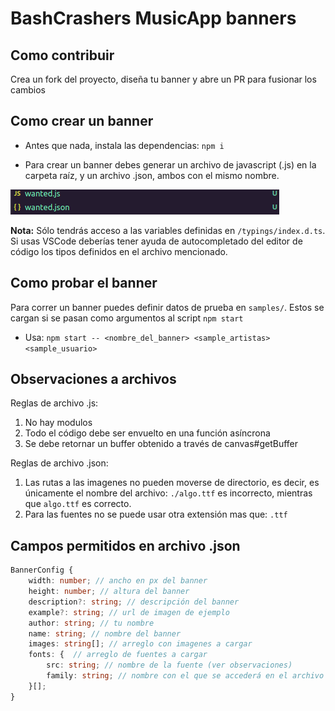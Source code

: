 # BashCrashers MusicApp banners

## Como contribuir

Crea un fork del proyecto, diseña tu banner y abre un PR para fusionar los cambios

## Como crear un banner

- Antes que nada, instala las dependencias: `npm i`

- Para crear un banner debes generar un archivo de javascript (.js) en la carpeta raíz, y un archivo .json, ambos con el mismo nombre.

![Ejemplo](./dir.png)

**Nota:** Sólo tendrás acceso a las variables definidas en `/typings/index.d.ts`. Si usas VSCode deberías tener ayuda de autocompletado del editor de código los tipos definidos en el archivo mencionado.

## Como probar el banner

Para correr un banner puedes definir datos de prueba en `samples/`. Estos se cargan si se pasan como argumentos al script `npm start`

- Usa: `npm start -- <nombre_del_banner> <sample_artistas> <sample_usuario>`

## Observaciones a archivos

Reglas de archivo .js:

1. No hay modulos
2. Todo el código debe ser envuelto en una función asíncrona
3. Se debe retornar un buffer obtenido a través de canvas#getBuffer

Reglas de archivo .json:

1. Las rutas a las imagenes no pueden moverse de directorio, es decir, es únicamente el nombre del archivo: `./algo.ttf` es incorrecto, mientras que `algo.ttf` es correcto.
2. Para las fuentes no se puede usar otra extensión mas que: `.ttf`

## Campos permitidos en archivo .json

```typescript
BannerConfig {
    width: number; // ancho en px del banner
    height: number; // altura del banner
    description?: string; // descripción del banner
    example?: string; // url de imagen de ejemplo
    author: string; // tu nombre
    name: string; // nombre del banner
    images: string[]; // arreglo con imagenes a cargar
    fonts: {  // arreglo de fuentes a cargar
        src: string; // nombre de la fuente (ver observaciones)
        family: string; // nombre con el que se accederá en el archivo js
    }[];
}
```
